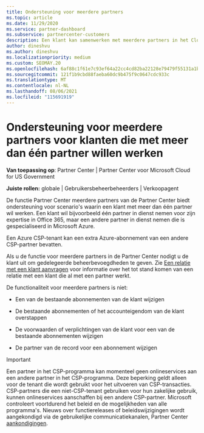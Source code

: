 ```yaml
---
title: Ondersteuning voor meerdere partners
ms.topic: article
ms.date: 11/29/2020
ms.service: partner-dashboard
ms.subservice: partnercenter-customers
description: Een klant kan samenwerken met meerdere partners in het Cloud Solution Provider die zijn gespecialiseerd in verschillende services.
author: dineshvu
ms.author: dineshvu
ms.localizationpriority: medium
ms.custom: SEOMAY.20
ms.openlocfilehash: 6af88c1f61e7c93ef64a22cc4cd82ba22128e79479f55131a1b85ef2d8ea0a98
ms.sourcegitcommit: 121f1b9cbd88faeba60dc9b475f9c0647cdc933c
ms.translationtype: MT
ms.contentlocale: nl-NL
ms.lasthandoff: 08/06/2021
ms.locfileid: "115691919"
---
```

# <a name="multi-partner-support-for-customers-who-want-to-work-with-more-than-one-partner"></a>Ondersteuning voor meerdere partners voor klanten die met meer dan één partner willen werken

**Van toepassing op**: Partner Center | Partner Center voor Microsoft Cloud for US Government

**Juiste rollen:** globale | Gebruikersbeheerbeheerders | Verkoopagent

De functie Partner Center meerdere partners van de Partner Center biedt ondersteuning voor scenario's waarin een klant met meer dan één partner wil werken. Een klant wil bijvoorbeeld één partner in dienst nemen voor zijn expertise in Office 365, maar een andere partner in dienst nemen die is gespecialiseerd in Microsoft Azure.

Een Azure CSP-tenant kan een extra Azure-abonnement van een andere CSP-partner bevatten.

Als u de functie voor meerdere partners in de Partner Center nodigt u de klant uit om gedelegeerde beheerbevoegdheden te geven. Zie [Een relatie met een klant aanvragen](request-a-relationship-with-a-customer.md) voor informatie over het tot stand komen van een relatie met een klant die al met een partner werkt.

De functionaliteit voor meerdere partners is niet:

- Een van de bestaande abonnementen van de klant wijzigen

- De bestaande abonnementen of het accounteigendom van de klant overstappen

- De voorwaarden of verplichtingen van de klant voor een van de bestaande abonnementen wijzigen

- De partner van de record voor een abonnement wijzigen

> [!IMPORTANT]  
> Een partner in het CSP-programma kan momenteel geen onlineservices aan een andere partner in het CSP-programma. Deze beperking geldt alleen voor de tenant die wordt gebruikt voor het uitvoeren van CSP-transacties. CSP-partners die een niet-CSP-tenant gebruiken voor hun zakelijke gebruik, kunnen onlineservices aanschaffen bij een andere CSP-partner. Microsoft controleert voortdurend het beleid en de mogelijkheden van alle programma's. Nieuws over functiereleases of beleidswijzigingen wordt aangekondigd via de gebruikelijke communicatiekanalen, Partner Center [aankondigingen](announcements/index.md).
